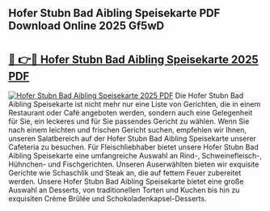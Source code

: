 ## Hofer Stubn Bad Aibling Speisekarte PDF Download Online 2025 Gf5wD

# <h2><a href="http://gcc9xp7.nevu.top/?p=Hofer+Stubn+Bad+Aibling+Speisekarte">🔗 👉🔴 Hofer Stubn Bad Aibling Speisekarte 2025 PDF</a></h2>

[![Hofer Stubn Bad Aibling Speisekarte 2025 PDF](https://i.imgur.com/dBaPXMq.png)](http://gcc9xp7.nevu.top/?p=Hofer+Stubn+Bad+Aibling+Speisekarte)
Die Hofer Stubn Bad Aibling Speisekarte ist nicht mehr nur eine Liste von Gerichten, die in einem Restaurant oder Café angeboten werden, sondern auch eine Gelegenheit für Sie, ein leckeres und für Sie passendes Gericht zu wählen. Wenn Sie nach einem leichten und frischen Gericht suchen, empfehlen wir Ihnen, unseren Salatbereich auf der Hofer Stubn Bad Aibling Speisekarte unserer Cafeteria zu besuchen. Für Fleischliebhaber bietet unsere Hofer Stubn Bad Aibling Speisekarte eine umfangreiche Auswahl an Rind-, Schweinefleisch-, Hühnchen- und Fischgerichten. Unseren Auserwählten bieten wir exquisite Gerichte wie Schaschlik und Steak an, die auf fettem Feuer zubereitet werden. Unsere Hofer Stubn Bad Aibling Speisekarte bietet eine große Auswahl an Desserts, von traditionellen Torten und Kuchen bis hin zu exquisiten Crème Brûlée und Schokoladenkapsel-Desserts.
